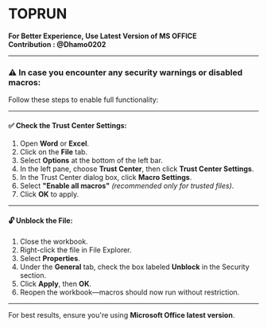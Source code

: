 # TOPRUN  
**For Better Experience, Use Latest Version of MS OFFICE**  
**Contribution : @Dhamo0202**

---

### ⚠️ In case you encounter any security warnings or disabled macros:

Follow these steps to enable full functionality:

---

#### ✅ Check the Trust Center Settings:
1. Open **Word** or **Excel**.
2. Click on the **File** tab.
3. Select **Options** at the bottom of the left bar.
4. In the left pane, choose **Trust Center**, then click **Trust Center Settings**.
5. In the Trust Center dialog box, click **Macro Settings**.
6. Select **"Enable all macros"** *(recommended only for trusted files)*.
7. Click **OK** to apply.

---

#### 🔓 Unblock the File:
1. Close the workbook.
2. Right-click the file in File Explorer.
3. Select **Properties**.
4. Under the **General** tab, check the box labeled **Unblock** in the Security section.
5. Click **Apply**, then **OK**.
6. Reopen the workbook—macros should now run without restriction.

---

For best results, ensure you're using **Microsoft Office latest version**.
